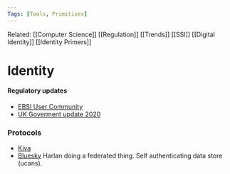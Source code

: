 ```yaml
---
Tags: [Tools, Primitives]
---
```

Related: [[Computer Science]] [[Regulation]] [[Trends]] [[SSI]] [[Digital Identity]] [[Identity Primers]]
# Identity
#### Regulatory updates
- [EBSI User Community](https://ec.europa.eu/cefdigital/wiki/display/EBSICOMMUNITY/EBSI+User+Community+-+public+welcome)
- [UK Goverment update 2020]([https://www.gov.uk/government/news/next-step-in-plans-to-govern-use-of-digital-identities-revealed--2](https://www.gov.uk/government/news/next-step-in-plans-to-govern-use-of-digital-identities-revealed--2))


### Protocols
- [Kiva](https://kivaprotocol.com/)
- [Bluesky](https://github.com/bluesky-social/adx) Harlan doing a federated thing. Self authenticating data store (ucans).